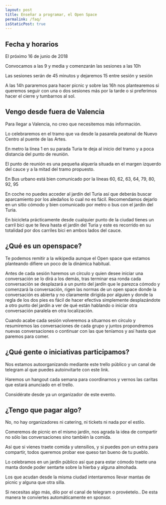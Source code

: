 ```yaml
---
layout: post
title: Enseñar a programar, el Open Space
permalink: /faq/
isStaticPost: true
---
```

## Fecha y horarios
El próximo 16 de junio de 2018

Convocamos a las 9 y media y comenzarán las sesiones a las 10h

Las sesiones serán de 45 minutos y dejaremos 15 entre sesión y sesión

A las 14h pararemos para hacer picnic y sobre las 16h nos plantearemos si queremos seguir con una o dos sesiones más por la tarde o si preferimos hacer el cierre y tumbarnos al sol.

## Vengo desde fuera de Valencia
Para llegar a Valencia, no creo que necesitemos más información.

Lo celebraremos en el tramo que va desde la pasarela peatonal de Nuevo Centro al puente de las Artes. 

En metro la línea 1 en su parada Turia te deja al inicio del tramo y a poca distancia del punto de reunión.

El punto de reunión es una pequeña alquería situada en el margen izquerdo del cauce y a la mitad del tramo propuesto.

En Bus urbano está bien comunicado por la líneas 60, 62, 63, 64, 79, 80, 92, 95

En coche no puedes acceder al jardín del Turia así que deberás buscar aparcamiento por los aledaños lo cual no es fácil. Recomendamos dejarlo en un sitio cómodo y bien comunicado por metro o bus con el jardín del Turia.

En bicicleta prácticamente desde cualquier punto de la ciudad tienes un carril bici que te lleva hasta el jardín del Turia y este es recorrido en su totalidad por dos carriles bici en ambos lados del cauce.

## ¿Qué es un openspace?
Te podemos remitir a la wikipedia aunque el Open space que estamos planteando difiere un poco de la dinámica habitual.

Antes de cada sesión haremos un círculo y quien desee iniciar una conversación se lo dirá a los demás, tras terminar esa ronda cada conversación se desplazará a un punto del jardín que le parezca cómodo y comenzará la conversación, rigen las normas de un open space donde la conversación es abierta y no claramente dirigida por alguien y donde la regla de los dos pies es fácil de hacer efectiva simplemente desplazándote a otro punto del jardín a ver de qué están hablando o iniciar otra conversación paralela en otra localización.

Cuando acabe cada sesión volveremos a situarnos en círculo y resumiremos las conversaciones de cada grupo y juntos propondremos nuevas conversaciones o continuar con las que teníamos y así hasta que paremos para comer.

## ¿Qué gente o iniciativas participamos?
Nos estamos autoorganizando mediante este trello público y un canal de telegram al que puedes autoinvitarte con este link.

Haremos un hangout cada semana para coordinarnos y vernos las caritas que estará anunciado en el trello.

Considérate desde ya un organizador de este evento.

## ¿Tengo que pagar algo?
No, no hay organizadores ni catering, ni tickets ni nada por el estilo.

Comeremos de picnic en el mismo jardín, nos agrada la idea de compartir no sólo las conversaciones sino también la comida.

Así que si vienes traete comida y utensilios, y si puedes pon un extra para compartir, todos queremos probar ese queso tan bueno de tu pueblo.

Lo celebramos en un jardín público así que para estar cómodo traete una manta donde poder sentarte sobre la hierba y alguna almohada.

Los que acudan desde la misma ciudad intentaremos llevar mantas de picnic y alguna que otra silla.

Si necesitas algo más, dilo por el canal de telegram o provéetelo.. De esta manera te conviertes automáticamente en sponsor.

